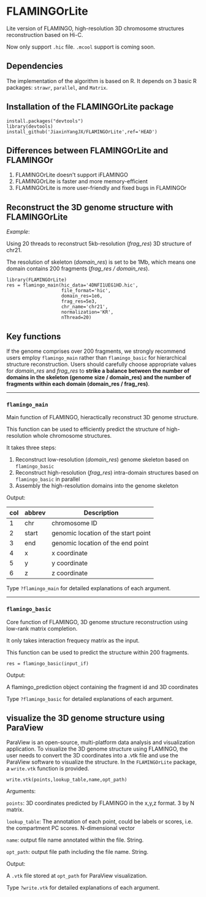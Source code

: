 # FLAMINGOrLite
Lite version of FLAMINGO, high-resolution 3D chromosome structures reconstruction based on Hi-C.

Now only support `.hic` file. `.mcool` support is coming soon.

## Dependencies
The implementation of the algorithm is based on R. It depends on 3 basic R packages: `strawr`, `parallel`, and `Matrix`.

## Installation of the FLAMINGOrLite package
```
install.packages("devtools")
library(devtools)
install_github('JiaxinYangJX/FLAMINGOrLite',ref='HEAD')
```

## Differences between FLAMINGOrLite and FLAMINGOr
1. FLAMINGOrLite doesn't support iFLAMINGO
2. FLAMINGOrLite is faster and more memory-efficient
3. FLAMINGOrLite is more user-friendly and fixed bugs in FLAMINGOr

## Reconstruct the 3D genome structure with FLAMINGOrLite
*Example*:

Using 20 threads to reconstruct 5kb-resolution (*frag_res*) 3D structure of chr21.

The resolution of skeleton (*domain_res*) is set to be 1Mb, which means one domain contains 200 fragments (*frag_res / domain_res*).

```
library(FLAMINGOrLite)
res = flamingo_main(hic_data='4DNFI1UEG1HD.hic',
                    file_format='hic',
                    domain_res=1e6,
                    frag_res=5e3,
                    chr_name='chr21',
                    normalization='KR',
                    nThread=20)
```

## Key functions
If the genome comprises over 200 fragments, we strongly recommend users employ `flamingo_main` rather than `flamingo_basic` for hierarchical structure reconstruction. Users should carefully choose appropriate values for *domain_res* and *frag_res* to **strike a balance between the number of domains in the skeleton (genome size / domain_res) and the number of fragments within each domain (domain_res / frag_res)**.

---
### `flamingo_main`
Main function of FLAMINGO, hieractically reconstruct 3D genome structure.

This function can be used to efficiently predict the structure of high-resolution whole chromosome structures.

It takes three steps:
1. Reconstruct low-resolution (*domain_res*) genome skeleton based on `flamingo_basic`
2. Reconstruct high-resolution (*frag_res*) intra-domain structures based on `flamingo_basic` in parallel
3. Assembly the high-resolution domains into the genome skeleton

Output:

|col| abbrev | Description |
|---|-----|-----------|
| 1 | chr | chromosome ID  |
| 2 | start | genomic location of the start point |
| 3 | end | genomic location of the end point |
| 4 | x | x coordinate |
| 5 | y | y coordinate |
| 6 | z | z coordinate |


Type `?flamingo_main` for detailed explanations of each argument.

---
### `flamingo_basic`
Core function of FLAMINGO, 3D genome structure reconstruction using low-rank matrix completion.

It only takes interaction frequecy matrix as the input.

This function can be used to predict the structure within 200 fragments.

```
res = flamingo_basic(input_if)
```

Output:

A flamingo_prediction object containing the fragment id and 3D coordinates

Type `?flamingo_basic` for detailed explanations of each argument.

## visualize the 3D genome structure using ParaView
ParaView is an open-source, multi-platform data analysis and visualization application. To visualize the 3D genome structure using FLAMINGO, the user needs to convert the 3D coordinates into a .vtk file and use the ParaView software to visualize the structure. In the `FLAMINGOrLite` package, a `write.vtk` function is provided.

```
write.vtk(points,lookup_table,name,opt_path)
```

Arguments:

`points`: 3D coordinates predicted by FLAMINGO in the x,y,z format. 3 by N matrix.

`lookup_table`: The annotation of each point, could be labels or scores, i.e. the compartment PC scores. N-dimensional vector

`name`: output file name annotated within the file. String.

`opt_path`: output file path including the file name. String.

Output:

A `.vtk` file stored at `opt_path` for ParaView visualization.

Type `?write.vtk` for detailed explanations of each argument.
